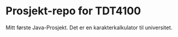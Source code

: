 # Prosjekt-repo for TDT4100

Mitt første Java-Prosjekt. Det er en karakterkalkulator til universitet.
